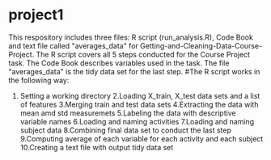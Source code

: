 project1
========
This respository includes three files: R script (run_analysis.R), Code Book and text file called "averages_data" for Getting-and-Cleaning-Data-Course-Project. The R script covers all 5 steps conducted for the Course Project task. The Code Book describes variables used in the task. The file "averages_data" is the tidy data set for the last step.
#The R script works in the following way: 
1. Setting a working directory 2.Loading X_train, X_test data sets and a list of features 3.Merging train and test data sets 4.Extracting the data with mean amd std measuremets 5.Labeling the data with descriptive variable names 6.Loading and naming activities 7.Loading and naming subject data 8.Combining final data set to conduct the last step 9.Computing average of each variable for each activity and each subject 10.Creating a text file with output tidy data set

